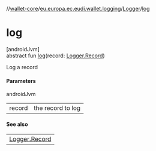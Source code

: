 //[wallet-core](../../../index.md)/[eu.europa.ec.eudi.wallet.logging](../index.md)/[Logger](index.md)/[log](log.md)

# log

[androidJvm]\
abstract fun [log](log.md)(record: [Logger.Record](-record/index.md))

Log a record

#### Parameters

androidJvm

|        |                   |
|--------|-------------------|
| record | the record to log |

#### See also

|                                   |
|-----------------------------------|
| [Logger.Record](-record/index.md) |
